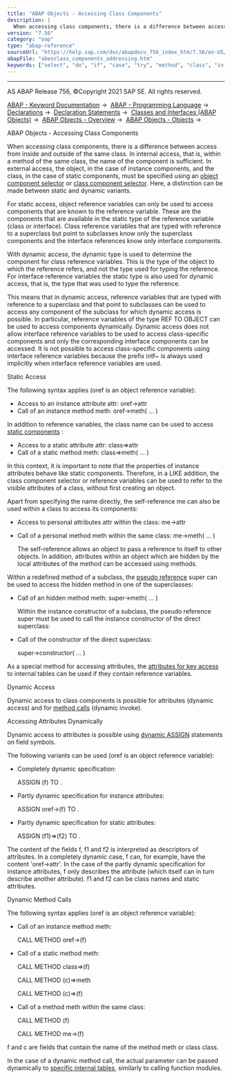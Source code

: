 ```yaml
---
title: "ABAP Objects - Accessing Class Components"
description: |
  When accessing class components, there is a difference between access from inside and outside of the same class. In internal access, that is, within a method of the same class, the name of the component is sufficient. In external access, the object, in the case of instance components, and the class,
version: "7.56"
category: "oop"
type: "abap-reference"
sourceUrl: "https://help.sap.com/doc/abapdocu_756_index_htm/7.56/en-US/abenclass_components_addressing.htm"
abapFile: "abenclass_components_addressing.htm"
keywords: ["select", "do", "if", "case", "try", "method", "class", "internal-table", "field-symbol", "abenclass", "components", "addressing"]
---
```


* * *

AS ABAP Release 756, ©Copyright 2021 SAP SE. All rights reserved.

[ABAP - Keyword Documentation](https://help.sap.com/doc/abapdocu_756_index_htm/7.56/en-US/abenabap.htm) →  [ABAP - Programming Language](https://help.sap.com/doc/abapdocu_756_index_htm/7.56/en-US/abenabap_reference.htm) →  [Declarations](https://help.sap.com/doc/abapdocu_756_index_htm/7.56/en-US/abendeclarations.htm) →  [Declaration Statements](https://help.sap.com/doc/abapdocu_756_index_htm/7.56/en-US/abenabap_declarations.htm) →  [Classes and Interfaces (ABAP Objects)](https://help.sap.com/doc/abapdocu_756_index_htm/7.56/en-US/abenclasses_and_interfaces.htm) →  [ABAP Objects - Overview](https://help.sap.com/doc/abapdocu_756_index_htm/7.56/en-US/abenabap_objects_oview.htm) →  [ABAP Objects - Objects](https://help.sap.com/doc/abapdocu_756_index_htm/7.56/en-US/abenobject.htm) → 

ABAP Objects - Accessing Class Components

When accessing class components, there is a difference between access from inside and outside of the same class. In internal access, that is, within a method of the same class, the name of the component is sufficient. In external access, the object, in the case of instance components, and the class, in the case of static components, must be specified using an [object component selector](https://help.sap.com/doc/abapdocu_756_index_htm/7.56/en-US/abenobject_component_select_glosry.htm "Glossary Entry") or [class component selector](https://help.sap.com/doc/abapdocu_756_index_htm/7.56/en-US/abenclass_component_select_glosry.htm "Glossary Entry"). Here, a distinction can be made between static and dynamic variants.

For static access, object reference variables can only be used to access components that are known to the reference variable. These are the components that are available in the static type of the reference variable (class or interface). Class reference variables that are typed with reference to a superclass but point to subclasses know only the superclass components and the interface references know only interface components.

With dynamic access, the dynamic type is used to determine the component for class reference variables. This is the type of the object to which the reference refers, and not the type used for typing the reference. For interface reference variables the static type is also used for dynamic access, that is, the type that was used to type the reference.

This means that in dynamic access, reference variables that are typed with reference to a superclass and that point to subclasses can be used to access any component of the subclass for which dynamic access is possible. In particular, reference variables of the type REF TO OBJECT can be used to access components dynamically. Dynamic access does not allow interface reference variables to be used to access class-specific components and only the corresponding interface components can be accessed. It is not possible to access class-specific components using interface reference variables because the prefix intf~ is always used implicitly when interface reference variables are used.

Static Access

The following syntax applies (oref is an object reference variable):

-   Access to an instance attribute attr: oref->attr
-   Call of an instance method meth: oref->meth( ... )

In addition to reference variables, the class name can be used to access [static components](https://help.sap.com/doc/abapdocu_756_index_htm/7.56/en-US/abenstatic_component_glosry.htm "Glossary Entry") :

-   Access to a static attribute attr: class=>attr
-   Call of a static method meth: class=>meth( ... )

In this context, it is important to note that the properties of instance attributes behave like static components. Therefore, in a LIKE addition, the class component selector or reference variables can be used to refer to the visible attributes of a class, without first creating an object.

Apart from specifying the name directly, the self-reference me can also be used within a class to access its components:

-   Access to personal attributes attr within the class: me->attr
-   Call of a personal method meth within the same class: me->meth( ... )
    
    The self-reference allows an object to pass a reference to itself to other objects. In addition, attributes within an object which are hidden by the local attributes of the method can be accessed using methods.
    

Within a redefined method of a subclass, the [pseudo reference](https://help.sap.com/doc/abapdocu_756_index_htm/7.56/en-US/abenpseudo_reference_glosry.htm "Glossary Entry") super can be used to access the hidden method in one of the superclasses:

-   Call of an hidden method meth: super->meth( ... )
    
    Within the instance constructor of a subclass, the pseudo reference super must be used to call the instance constructor of the direct superclass:
    
-   Call of the constructor of the direct superclass:
    
    super->constructor( ... )
    

As a special method for accessing attributes, the [attributes for key access](https://help.sap.com/doc/abapdocu_756_index_htm/7.56/en-US/abenclass_attributes_as_key.htm) to internal tables can be used if they contain reference variables.

Dynamic Access

Dynamic access to class components is possible for attributes (dynamic access) and for [method calls](https://help.sap.com/doc/abapdocu_756_index_htm/7.56/en-US/abapcall_method_dynamic.htm) (dynamic invoke).

Accessing Attributes Dynamically

Dynamic access to attributes is possible using [dynamic ASSIGN](https://help.sap.com/doc/abapdocu_756_index_htm/7.56/en-US/abapassign_mem_area_dynamic_access.htm) statements on field symbols.

The following variants can be used (oref is an object reference variable):

-   Completely dynamic specification:
    
    ASSIGN (f) TO <fs>.
    
-   Partly dynamic specification for instance attributes:
    
    ASSIGN oref->(f) TO <fs>.
    
-   Partly dynamic specification for static attributes:
    
    ASSIGN (f1)=>(f2) TO <fs>.
    

The content of the fields f, f1 and f2 is interpreted as descriptors of attributes. In a completely dynamic case, f can, for example, have the content 'oref->attr'. In the case of the partly dynamic specification for instance attributes, f only describes the attribute (which itself can in turn describe another attribute). f1 and f2 can be class names and static attributes.

Dynamic Method Calls

The following syntax applies (oref is an object reference variable):

-   Call of an instance method meth:
    
    CALL METHOD oref->(f)
    
-   Call of a static method meth:
    
    CALL METHOD class=>(f)
    
    CALL METHOD (c)=>meth
    
    CALL METHOD (c)=>(f)
    
-   Call of a method meth within the same class:
    
    CALL METHOD (f)
    
    CALL METHOD me->(f)
    

f and c are fields that contain the name of the method meth or class class.

In the case of a dynamic method call, the actual parameter can be passed dynamically to [specific internal tables](https://help.sap.com/doc/abapdocu_756_index_htm/7.56/en-US/abapcall_method_parameter_tables.htm), similarly to calling function modules.